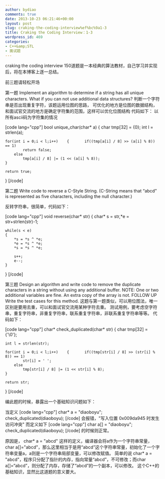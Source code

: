 ```yaml
---
author: bydiao
comments: true
date: 2013-10-23 06:21:46+00:00
layout: post
slug: craking-the-coding-interview%ef%bc%9a1-3
title: Craking the Coding Interview：1-3
wordpress_id: 469
categories:
- C++&amp;STL
- 面试题
---
```


craking the coding interview 150道题是一本经典的算法教材，自己学习并实现后，将在本博客上逐一总结。

前三题请轻松开场

第一题
Implement an algorithm to determine if a string has all unique characters. What if you can not use additional data structures?
判断一个字符串是否出现重复字符，该题运用位图的思路，
可优化的地方是位图的数据结构，和面试官交流的地方是确定字符集的范围，这样可以优化位图结构
代码如下：
以所有ascii码为字符集的情况

[code lang="cpp"]
bool unique_char(char* a)
{
	char tmp[32] = {0};
	int l = strlen(a);

	for(int i = 0;i < l;i++) 	{ 		if((tmp[a[i] / 8] >> (a[i] % 8)) == 1)
			return false;
		else
			tmp[a[i] / 8] |= (1 << (a[i] % 8));
	}

	return true;
}
[/code]

第二题
Write code to reverse a C-Style String. (C-String means that “abcd” is represented as five characters, including the null character.)

反转字符串，很简单，代码如下：

[code lang="cpp"]
void reverse(char* str)
{
	char* s = str,*e = str+strlen(str)-1;

	while(s < e)
	{
		*s = *s ^ *e;
		*e = *s ^ *e;
		*s = *s ^ *e;

		s++;
		e--;
	}
}
[/code]

第三题
Design an algorithm and write code to remove the duplicate characters in a string without using any additional buffer. NOTE: One or two additional variables are fine. An extra copy of the array is not.
FOLLOW UP
Write the test cases for this method.
这题与第一题类似，可以用位图法，唯一区别是要用去重，可以和面试官交流用某种字符去重。
测试用例，要考虑空字符串，重复字符串，非重复字符串，联系重复字符串，非联系重复字符串等等。
代码如下：

[code lang="cpp"]
char* check_duplicated(char* str)
{
	char tmp[32] = {'\0'};

	int l = strlen(str);

	for(int i = 0;i < l;i++) 	{ 		if((tmp[str[i] / 8] >> (str[i] % 8)) == 1)
			str[i] = ' ';
		else
			tmp[str[i] / 8] |= (1 << str[i] % 8);
	}

	return str;
}
[/code]

编此题的时候，暴露出一个基础知识问题如下：

当定义
[code lang="cpp"]
char* a = "diaoboyu";
check_duplicated(diaoboyu);
[/code]
会报错，"写入位置 0x009da945 时发生访问冲突"
而定义如下
[code lang="cpp"]
char a[] = "diaoboyu";
check_duplicated(diaoboyu);
[/code]
的时候则正常。

原因是，
char* a = "abcd" 这样的定义，编译器会将a作为一个字符串常量，
char a[]="abcd"，那么这里相当于是用“abcd”这个字符串常量，初始化了一个字符串变量a，a则是一个字符串局部变量，可以修改赋值。
简单的说 char* a = "abcd"，程序只分配了指针的内存，指向常量“abcd”，不可修改；而char a[]=“abcd”，则分配了内存，存储了“abcd”的一个副本，可以修改。
这个C++的基础知识，显然比这道题的意义要大。

